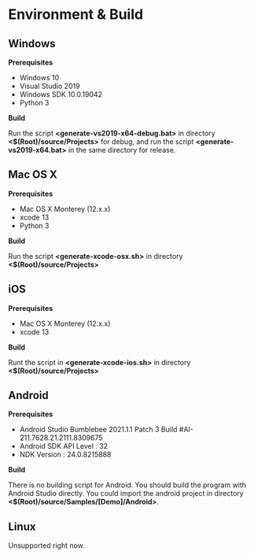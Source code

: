 # Environment & Build

## Windows

**Prerequisites**

- Windows 10
- Visual Studio 2019
- Windows SDK 10.0.19042
- Python 3

**Build**

Run the script **<generate-vs2019-x64-debug.bat>** in directory **<$(Root)/source/Projects>** for debug, and run the script **<generate-vs2019-x64.bat>** in the same directory for release.

## Mac OS X

**Prerequisites**

- Mac OS X Monterey (12.x.x)
- xcode 13
- Python 3

**Build**

Run the script **<generate-xcode-osx.sh>** in directory **<$(Root)/source/Projects>**

## iOS

**Prerequisites**

- Mac OS X Monterey (12.x.x)
- xcode 13

**Build**

Runt the script in **<generate-xcode-ios.sh>** in directory **<$(Root)/source/Projects>**

## Android

**Prerequisites**

- Android Studio Bumblebee 2021.1.1 Patch 3 Build #AI-211.7628.21.2111.8309675
- Android SDK API Level : 32
- NDK Version : 24.0.8215888

**Build**

There is no building script for Android. You should build the program with Android Studio directly. You could import the android project in directory **<$(Root)/source/Samples/[Demo]/Android>**.

## Linux

Unsupported right now.

## 